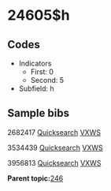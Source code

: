 # 24605$h

## Codes

-   Indicators
    -   First: 0
    -   Second: 5
-   Subfield: h

## Sample bibs

2682417 [Quicksearch](https://search.library.yale.edu/catalog/2682417) [VXWS](http://prodorbis.library.yale.edu:7014/vxws/GetHoldingsService?bibId=2682417)

3534439 [Quicksearch](https://search.library.yale.edu/catalog/3534439) [VXWS](http://prodorbis.library.yale.edu:7014/vxws/GetHoldingsService?bibId=3534439)

3956813 [Quicksearch](https://search.library.yale.edu/catalog/3956813) [VXWS](http://prodorbis.library.yale.edu:7014/vxws/GetHoldingsService?bibId=3956813)

**Parent topic:**[246](../../tags/246/246.md)

